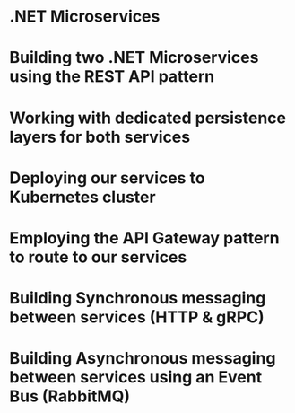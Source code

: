 # .NET Microservices


# Building two .NET Microservices using the REST API pattern
# Working with dedicated persistence layers for both services
# Deploying our services to Kubernetes cluster
# Employing the API Gateway pattern to route to our services
# Building Synchronous messaging between services (HTTP & gRPC)
# Building Asynchronous messaging between services using an Event Bus (RabbitMQ)
